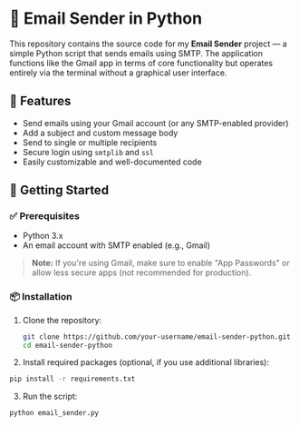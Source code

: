 # 📧 Email Sender in Python

This repository contains the source code for my **Email Sender** project — a simple Python script that sends emails using SMTP. The application functions like the Gmail app in terms of core functionality but operates entirely via the terminal without a graphical user interface.

## 🔧 Features

- Send emails using your Gmail account (or any SMTP-enabled provider)
- Add a subject and custom message body
- Send to single or multiple recipients
- Secure login using `smtplib` and `ssl`
- Easily customizable and well-documented code

## 🚀 Getting Started

### ✅ Prerequisites

- Python 3.x
- An email account with SMTP enabled (e.g., Gmail)

> **Note:** If you're using Gmail, make sure to enable "App Passwords" or allow less secure apps (not recommended for production).

### 📦 Installation

1. Clone the repository:
   ```bash
   git clone https://github.com/your-username/email-sender-python.git
   cd email-sender-python

2. Install required packages (optional, if you use additional libraries):
```bash
pip install -r requirements.txt
```

3. Run the script:
```bash
python email_sender.py
```


 
